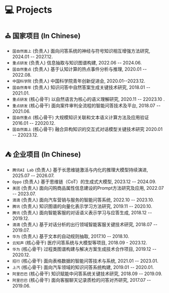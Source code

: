 
# 💻 Projects
## ⛪ 国家项目 (In Chinese)
- `国自然面上` (负责人) 面向问答系统的神经与符号知识相互增强方法研究, 2024.01 -- 2027.12.
- `重点研发` (负责人) 信息抽取与知识图谱构建, 2022.06 -- 2024.06.
- `国自然重点` (负责人) 基于认知计算的热点事件分析与推理, 2020.01 -- 2022.08.
- `中国科学院` (负责人) 中国科学院青年创新促进会, 2020.01--2023.12.
- `国自然青年` (负责人) 知识问答中自然答案生成关键技术研究, 2018.01 -- 2021.01.
- `重点研发` (核心骨干) 以自然语言为核心的语义理解研究, 2020.11 -- 22023.10 .
- `重点研发` (核心骨干) 面向案件审判全流程的智能问答技术及平台, 2018.07 -- 2021.06.
- `国自然重点` (核心骨干) 大规模知识关联和文本语义计算方法及应用验证 2016.01 -- 22020.12.
- `国自然面上` (核心骨干) 融合异构知识的交互式对话模型关键技术研究 2020.01 -- 22023.12.

## ⛺ 企业项目 (In Chinese)
- `腾讯AI Lab` (负责人) 基于长思维链激活与内化的推理大模型持续演进, 2025.07 -- 2026.07.
- `Oppo` (负责人) 基于思维链（CoT）的生成式大模型, 2023.12 -- 2024.09.
- `美团` (负责人) 面向闪购商品属性信息建设的Prompt方法研究及应用, 2022.07 -- 2023.07.
- `滴滴` (负责人) 面向汽车营销与服务的智能问答系统, 2022.10 -- 2023.10.
- `腾讯` (负责人) 知识图谱的向量化表示学习方法研究, 2019.11 -- 2020.10.
- `腾讯` (负责人) 面向智能客服的对话语义表示学习与应答生成, 2018.12 -- 2019.12.
- `滴滴` (负责人) 基于对话分析的出行领域智能客服关键技术研究, 2018.07 -- 2019.07.
- `华为` (负责人) 基于文本的自动规则抽取, 2017.10 -- 2018.10.
- `云知声` (核心骨干) 医疗问答系统与大模型等项目, 2018.09 - 2023.12.
- `华为` (核心骨干) 过程类图谱构建与解决方案生成技术合作项目, 2019.12 -- 2020.12.
- `招行` (核心骨干) 面向表格数据的智能问答技术与系统, 2021.01 -- 2023.01.
- `上汽` (核心骨干) 面向汽车领域的知识问答系统构建, 2019.01 -- 2020.01.
- `阿里巴巴` (核心骨干) 知识赋能中问答系统关键技术研究, 2018.09 -- 2019.09.
- `阿里巴巴` (核心骨干) 面向客服聊天记录质检的问答对齐研究, 2017.07 -- 2019.06.
